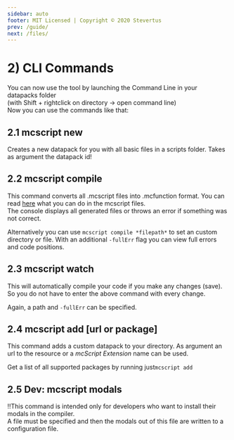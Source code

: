 ```yaml
---
sidebar: auto
footer: MIT Licensed | Copyright © 2020 Stevertus
prev: /guide/
next: /files/
---
```


# 2)  CLI Commands


You can now use the tool by launching the Command Line in your datapacks folder  
(with Shift + rightclick on directory -> open command line)  
Now you can use the commands like that:

## 2.1 mcscript new

Creates a new datapack for you with all basic files in a scripts folder. Takes as argument the datapack id!

## 2.2 mcscript compile

This command converts all .mcscript files into .mcfunction format. You can read [here](#syntax) what you can do in the mcscript files.  
The console displays all generated files or throws an error if something was not correct.

Alternatively you can use `mcscript compile *filepath*` to set an custom directory or file.
With an additional `-fullErr` flag you can view full errors and code positions.

## 2.3 mcscript watch

This will automatically compile your code if you make any changes (save). So you do not have to enter the above command with every change.

Again, a path and `-fullErr` can be specified.

## 2.4 mcscript add [url or package]
This command adds a custom datapack to your directory.
As argument an url to the resource or a *mcScript Extension* name can be used.

Get a list of all supported packages by running just`mcscript add`


## 2.5 Dev: mcscript modals

!!This command is intended only for developers who want to install their modals in the compiler.  
A file must be specified and then the modals out of this file are written to a configuration file.
